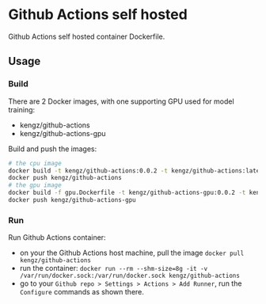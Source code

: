 # Github Actions self hosted

Github Actions self hosted container Dockerfile.

## Usage

### Build

There are 2 Docker images, with one supporting GPU used for model training:
- kengz/github-actions
- kengz/github-actions-gpu

Build and push the images:

```bash
# the cpu image
docker build -t kengz/github-actions:0.0.2 -t kengz/github-actions:latest .
docker push kengz/github-actions
# the gpu image
docker build -f gpu.Dockerfile -t kengz/github-actions-gpu:0.0.2 -t kengz/github-actions-gpu:latest .
docker push kengz/github-actions-gpu
```

### Run

Run Github Actions container:

- on your the Github Actions host machine, pull the image `docker pull kengz/github-actions`
- run the container: `docker run --rm --shm-size=8g -it -v /var/run/docker.sock:/var/run/docker.sock kengz/github-actions`
- go to your `Github repo > Settings > Actions > Add Runner`, run the `Configure` commands as shown there.
